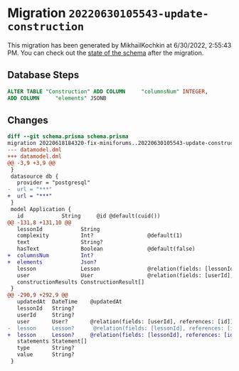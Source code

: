 # Migration `20220630105543-update-construction`

This migration has been generated by MikhailKochkin at 6/30/2022, 2:55:43 PM.
You can check out the [state of the schema](./schema.prisma) after the migration.

## Database Steps

```sql
ALTER TABLE "Construction" ADD COLUMN     "columnsNum" INTEGER,
ADD COLUMN     "elements" JSONB
```

## Changes

```diff
diff --git schema.prisma schema.prisma
migration 20220618184320-fix-miniforums..20220630105543-update-construction
--- datamodel.dml
+++ datamodel.dml
@@ -3,9 +3,9 @@
 }
 datasource db {
   provider = "postgresql"
-  url = "***"
+  url = "***"
 }
 model Application {
   id            String     @id @default(cuid())
@@ -131,8 +131,10 @@
   lessonId            String
   complexity          Int?                 @default(1)
   text                String?
   hasText             Boolean              @default(false)
+  columnsNum          Int?
+  elements            Json?
   lesson              Lesson               @relation(fields: [lessonId], references: [id])
   user                User                 @relation(fields: [userId], references: [id])
   constructionResults ConstructionResult[]
 }
@@ -290,9 +292,9 @@
   updatedAt  DateTime    @updatedAt
   lessonId   String?
   userId     String?
   user       User?       @relation(fields: [userId], references: [id])
-  lesson     Lesson?      @relation(fields: [lessonId], references: [id])
+  lesson     Lesson?     @relation(fields: [lessonId], references: [id])
   statements Statement[]
   type       String?
   value      String?
 }
```


